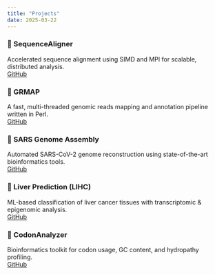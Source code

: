 ```yaml
---
title: "Projects"
date: 2025-03-22
---
```


### 🔬 SequenceAligner
Accelerated sequence alignment using SIMD and MPI for scalable, distributed analysis.  
[GitHub](https://github.com/bibymaths/SequenceAligner)

### 🧬 GRMAP
A fast, multi-threaded genomic reads mapping and annotation pipeline written in Perl.  
[GitHub](https://github.com/bibymaths/grmap)

### 🧫 SARS Genome Assembly
Automated SARS-CoV-2 genome reconstruction using state-of-the-art bioinformatics tools.  
[GitHub](https://github.com/bibymaths/sars_genome_assembly)

### 🧠 Liver Prediction (LIHC)
ML-based classification of liver cancer tissues with transcriptomic & epigenomic analysis.  
[GitHub](https://github.com/bibymaths/liver_prediction)

### 🧪 CodonAnalyzer
Bioinformatics toolkit for codon usage, GC content, and hydropathy profiling.  
[GitHub](https://github.com/bibymaths/codonanalyzer)
